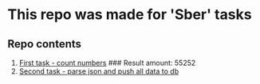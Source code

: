 # This repo was made for 'Sber' tasks


## Repo contents
1. [First task - count numbers](https://github.com/Stoppery/sber_tasks/blob/master/first_task.js) 
	   ### Result amount: 55252
2. [Second task - parse json and push all data to db](https://github.com/Stoppery/sber_tasks/tree/master/second_task)